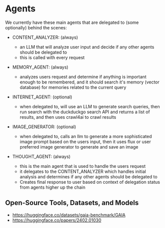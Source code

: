 # Agents
We currently have these main agents that are delegated to (some optionally) behind the scenes:

- CONTENT_ANALYZER: (always)
  - an LLM that will analyze user input and decide if any other agents should be delegated to
  - this is called with every request

- MEMORY_AGENT: (always)
  - analyzes users request and determine if anything is important enough to be remembered, and it should search it's memory (vector database) for memories related to the current query

- INTERNET_AGENT: (optional)
  - when delegated to, will use an LLM to generate search queries, then run search with the duckduckgo search API and returns a list of results, and then uses crawl4ai to crawl results

- IMAGE_GENERATOR: (optional)
  - when delegated to, calls an llm to generate a more sophisticated image prompt based on the users input, then it uses flux or user preferred image generator to generate and save an image

- THOUGHT_AGENT: (always)
  - this is the main agent that is used to handle the users request
  - it delegates to the CONTENT_ANALYZER which handles initial analysis and determines if any other agents should be delegated to
  - Creates final response to user based on context of delegation status from agents higher up the chain


## Open-Source Tools, Datasets, and Models

- https://huggingface.co/datasets/gaia-benchmark/GAIA
- https://huggingface.co/papers/2402.01030
